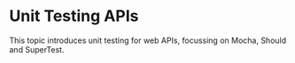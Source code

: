 # Unit Testing APIs

This topic introduces unit testing for web APIs, focussing on Mocha, Should and SuperTest.